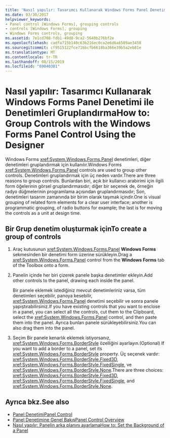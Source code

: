 ```yaml
---
title: 'Nasıl yapılır: Tasarımcı Kullanarak Windows Forms Panel Denetimi ile Denetimleri Gruplandırma'
ms.date: 03/30/2017
helpviewer_keywords:
- Panel control [Windows Forms], grouping controls
- controls [Windows Forms], grouping
- Windows Forms controls, grouping
ms.assetid: 7e1cd708-fdb1-49d8-9ca2-5640b276bf2e
ms.openlocfilehash: cadfa715b140c63b216ec0ca2e6d6a6589ae3458
ms.sourcegitcommit: cf9515122fce716bcfb6618ba366e39b5a2eb81e
ms.translationtype: MT
ms.contentlocale: tr-TR
ms.lasthandoff: 08/15/2019
ms.locfileid: "69040381"
---
```

# <a name="how-to-group-controls-with-the-windows-forms-panel-control-using-the-designer"></a><span data-ttu-id="1cf96-102">Nasıl yapılır: Tasarımcı Kullanarak Windows Forms Panel Denetimi ile Denetimleri Gruplandırma</span><span class="sxs-lookup"><span data-stu-id="1cf96-102">How to: Group Controls with the Windows Forms Panel Control Using the Designer</span></span>
<span data-ttu-id="1cf96-103">Windows Forms <xref:System.Windows.Forms.Panel> denetimleri, diğer denetimleri gruplandırmak için kullanılır.</span><span class="sxs-lookup"><span data-stu-id="1cf96-103">Windows Forms <xref:System.Windows.Forms.Panel> controls are used to group other controls.</span></span> <span data-ttu-id="1cf96-104">Denetimleri gruplandırmak için üç neden vardır.</span><span class="sxs-lookup"><span data-stu-id="1cf96-104">There are three reasons to group controls.</span></span> <span data-ttu-id="1cf96-105">Bunlardan biri, açık bir kullanıcı arabirimi için ilgili form öğelerinin görsel gruplandırmasıdır; diğer bir seçenek de, örneğin radyo düğmelerinin programlama açısından gruplandırmasıdır; Son, denetimleri tasarım zamanında bir birim olarak taşımak içindir.</span><span class="sxs-lookup"><span data-stu-id="1cf96-105">One is visual grouping of related form elements for a clear user interface; another is programmatic grouping, of radio buttons for example; the last is for moving the controls as a unit at design time.</span></span>

## <a name="to-create-a-group-of-controls"></a><span data-ttu-id="1cf96-106">Bir Grup denetim oluşturmak için</span><span class="sxs-lookup"><span data-stu-id="1cf96-106">To create a group of controls</span></span>

1. <span data-ttu-id="1cf96-107">Araç kutusunun <xref:System.Windows.Forms.Panel> **Windows Forms** sekmesinden bir denetimi form üzerine sürükleyin.</span><span class="sxs-lookup"><span data-stu-id="1cf96-107">Drag a <xref:System.Windows.Forms.Panel> control from the **Windows Forms** tab of the Toolbox onto a form.</span></span>

2. <span data-ttu-id="1cf96-108">Panelin içinde her biri çizerek panele başka denetimler ekleyin.</span><span class="sxs-lookup"><span data-stu-id="1cf96-108">Add other controls to the panel, drawing each inside the panel.</span></span>

     <span data-ttu-id="1cf96-109">Bir panele eklemek istediğiniz mevcut denetimleriniz varsa, tüm denetimleri seçebilir, panoya kesebilir, <xref:System.Windows.Forms.Panel> denetimi seçebilir ve sonra panele yapıştırabilirsiniz.</span><span class="sxs-lookup"><span data-stu-id="1cf96-109">If you have existing controls that you want to enclose in a panel, you can select all the controls, cut them to the Clipboard, select the <xref:System.Windows.Forms.Panel> control, and then paste them into the panel.</span></span> <span data-ttu-id="1cf96-110">Ayrıca bunları panele sürükleyebilirsiniz.</span><span class="sxs-lookup"><span data-stu-id="1cf96-110">You can also drag them into the panel.</span></span>

3. <span data-ttu-id="1cf96-111">Seçim Bir panele kenarlık eklemek istiyorsanız, <xref:System.Windows.Forms.BorderStyle> özelliğini ayarlayın.</span><span class="sxs-lookup"><span data-stu-id="1cf96-111">(Optional) If you want to add a border to a panel, set its <xref:System.Windows.Forms.BorderStyle> property.</span></span> <span data-ttu-id="1cf96-112">Üç seçenek vardır: <xref:System.Windows.Forms.BorderStyle.Fixed3D>, <xref:System.Windows.Forms.BorderStyle.FixedSingle>, ve <xref:System.Windows.Forms.BorderStyle.None>.</span><span class="sxs-lookup"><span data-stu-id="1cf96-112">There are three choices: <xref:System.Windows.Forms.BorderStyle.Fixed3D>, <xref:System.Windows.Forms.BorderStyle.FixedSingle>, and <xref:System.Windows.Forms.BorderStyle.None>.</span></span>

## <a name="see-also"></a><span data-ttu-id="1cf96-113">Ayrıca bkz.</span><span class="sxs-lookup"><span data-stu-id="1cf96-113">See also</span></span>

- [<span data-ttu-id="1cf96-114">Panel Denetimi</span><span class="sxs-lookup"><span data-stu-id="1cf96-114">Panel Control</span></span>](panel-control-windows-forms.md)
- [<span data-ttu-id="1cf96-115">Panel Denetimine Genel Bakış</span><span class="sxs-lookup"><span data-stu-id="1cf96-115">Panel Control Overview</span></span>](panel-control-overview-windows-forms.md)
- [<span data-ttu-id="1cf96-116">Nasıl yapılır: Panelin arka planını ayarlama</span><span class="sxs-lookup"><span data-stu-id="1cf96-116">How to: Set the Background of a Panel</span></span>](how-to-set-the-background-of-a-windows-forms-panel.md)
